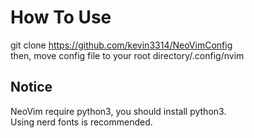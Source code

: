 # How To Use

git clone https://github.com/kevin3314/NeoVimConfig  
then, move config file to your root directory/.config/nvim

## Notice
NeoVim require python3, you should install python3.  
Using nerd fonts is recommended.
